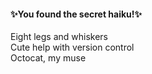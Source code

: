 #### ✨You found the secret haiku!✨
Eight legs and whiskers  
Cute help with version control  
Octocat, my muse

